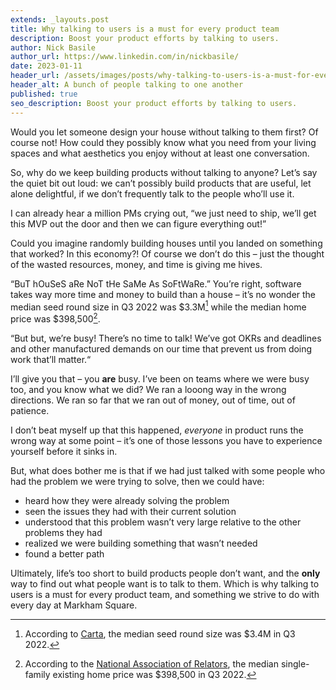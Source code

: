 ```yaml
---
extends: _layouts.post
title: Why talking to users is a must for every product team
description: Boost your product efforts by talking to users.
author: Nick Basile
author_url: https://www.linkedin.com/in/nickbasile/
date: 2023-01-11
header_url: /assets/images/posts/why-talking-to-users-is-a-must-for-every-product-team/hero.webp
header_alt: A bunch of people talking to one another
published: true
seo_description: Boost your product efforts by talking to users.
---
```


Would you let someone design your house without talking to them first? Of course not! How could they possibly know what you need from your living spaces and what aesthetics you enjoy without at least one conversation.

So, why do we keep building products without talking to anyone? Let’s say the quiet bit out loud: we can’t possibly build products that are useful, let alone delightful, if we don’t frequently talk to the people who’ll use it.

I can already hear a million PMs crying out, “we just need to ship, we’ll get this MVP out the door and then we can figure everything out!”

Could you imagine randomly building houses until you landed on something that worked? In this economy?! Of course we don’t do this – just the thought of the wasted resources, money, and time is giving me hives.

“BuT hOuSeS aRe NoT tHe SaMe As SoFtWaRe.” You’re right, software takes way more time and money to build than a house – it’s no wonder the median seed round size in Q3 2022 was $3.3M[^1] while the median home price was $398,500[^2].

“But but, we’re busy! There’s no time to talk! We’ve got OKRs and deadlines and other manufactured demands on our time that prevent us from doing work that’ll matter.“

I’ll give you that – you **are** busy. I’ve been on teams where we were busy too, and you know what we did? We ran a looong way in the wrong directions. We ran so far that we ran out of money, out of time, out of patience.

I don’t beat myself up that this happened, _everyone_ in product runs the wrong way at some point – it’s one of those lessons you have to experience yourself before it sinks in.

But, what does bother me is that if we had just talked with some people who had the problem we were trying to solve, then we could have:

- heard how they were already solving the problem
- seen the issues they had with their current solution
- understood that this problem wasn’t very large relative to the other problems they had
- realized we were building something that wasn’t needed
- found a better path

Ultimately, life’s too short to build products people don’t want, and the **only** way to find out what people want is to talk to them. Which is why talking to users is a must for every product team, and something we strive to do with every day at Markham Square.

[^1]: According to [Carta](https://carta.com/blog/state-of-private-markets-q2-2022/), the median seed round size was $3.4M in Q3 2022.
[^2]: According to the [National Association of Relators](https://www.nar.realtor/research-and-statistics/housing-statistics/metropolitan-median-area-prices-and-affordability), the median single-family existing home price was $398,500 in Q3 2022.
